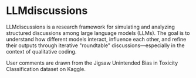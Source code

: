# LLMdiscussions

LLMdiscussions is a research framework for simulating and analyzing structured discussions among large language models (LLMs). The goal is to understand how different models interact, influence each other, and refine their outputs through iterative "roundtable" discussions—especially in the context of qualitative coding.

User comments are drawn from the Jigsaw Unintended Bias in Toxicity Classification dataset on Kaggle.
